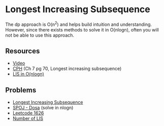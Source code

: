 # Longest Increasing Subsequence
The dp approach is O(n<sup>2</sup>) and helps build intuition and understanding. However, since there exists methods to solve it in O(nlogn), often you will not be able to use this approach.

## Resources
* [Video](https://www.youtube.com/watch?v=fV-TF4OvZpk)
* [CPH](https://cses.fi/book/book.pdf#page=80) (Ch 7 pg 70, Longest increasing subsequence)
* [LIS in O(nlogn)](https://cp-algorithms.com/sequences/longest_increasing_subsequence.html)

## Problems
* [Longest Increasing Subsequence](https://leetcode.com/problems/longest-increasing-subsequence/)
* [SPOJ - Dosa](https://www.spoj.com/problems/DOSA/) (solve in nlogn)
* [Leetcode 1626](https://leetcode.com/problems/best-team-with-no-conflicts/)
* [Number of LIS](https://leetcode.com/problems/number-of-longest-increasing-subsequence/)
